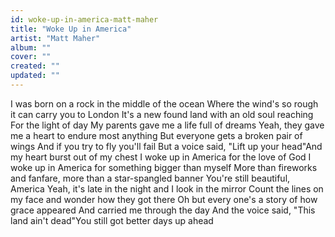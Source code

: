 ```yaml
---
id: woke-up-in-america-matt-maher
title: "Woke Up in America"
artist: "Matt Maher"
album: ""
cover: ""
created: ""
updated: ""
---
```


I was born on a rock in the middle of the ocean
Where the wind's so rough it can carry you to London
It's a new found land with an old soul reaching
For the light of day
My parents gave me a life full of dreams
Yeah, they gave me a heart to endure most anything
But everyone gets a broken pair of wings
And if you try to fly you'll fail
But a voice said, "Lift up your head"And my heart burst out of my chest
I woke up in America for the love of God
I woke up in America for something bigger than myself
More than fireworks and fanfare, more than a star-spangled banner
You're still beautiful, America
Yeah, it's late in the night and I look in the mirror
Count the lines on my face and wonder how they got there
Oh but every one's a story of how grace appeared
And carried me through the day
And the voice said, "This land ain't dead"You still got better days up ahead